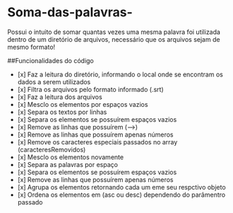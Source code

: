 # Soma-das-palavras-
Possui o intuito de somar quantas vezes uma mesma palavra foi utilizada dentro de um diretório de arquivos, necessário que os arquivos sejam de mesmo formato!

##Funcionalidades do código
<ul>
<li>[x] Faz a leitura do diretório, informando o local onde se encontram os dados a serem utilizados</li>
  <li>[x] Filtra os arquivos pelo formato informado (.srt)</li>
<li>[x] Faz a leitura dos arquivos</li>
<li>[x] Mesclo os elementos por espaços vazios</li>
<li>[x] Separa os textos por linhas</li>
<li>[x] Separa os elementos se possuírem espaços vazios</li>
<li>[x] Remove as linhas que possuírem (-->)</li>
<li>[x] Remove as linhas que possuírem apenas números</li>
<li>[x] Remove os caracteres especiais passados no array (caracteresRemovidos)</li>
<li>[x] Mesclo os elementos novamente</li>
<li>[x] Separa as palavras por espaço</li>
<li>[x] Separa os elementos se possuírem espaços vazios</li>
<li>[x] Remove as linhas que possuírem apenas números</li>
<li>[x] Agrupa os elementos retornando cada um eme seu respctivo objeto</li>
<li>[x] Ordena os elementos em (asc ou desc) dependendo do parâmentro passado</li>
<ul>
